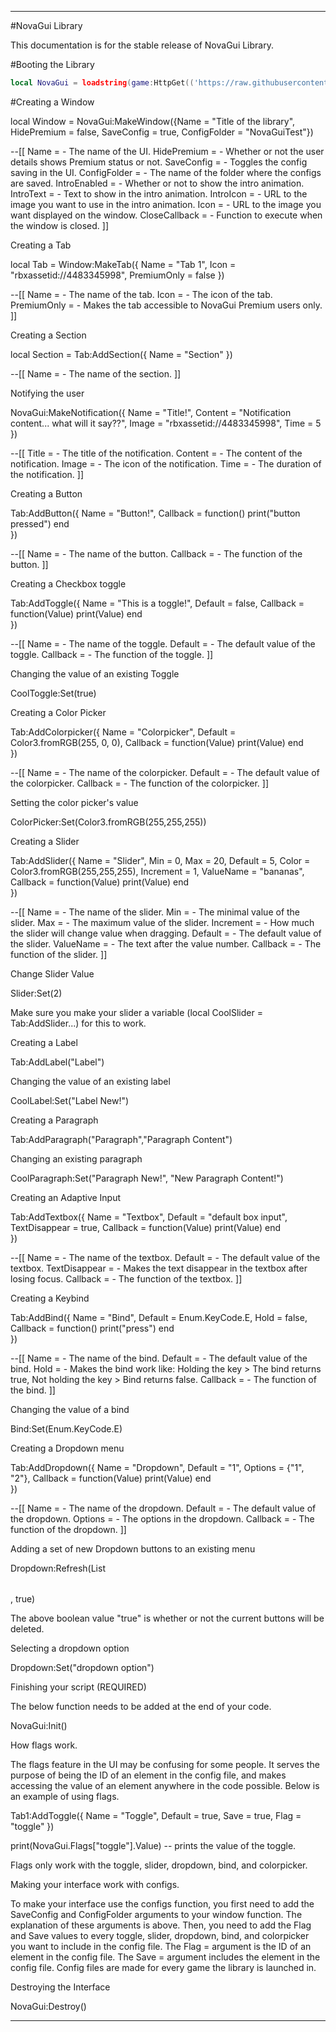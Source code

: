 

---

#NovaGui Library

This documentation is for the stable release of NovaGui Library.

#Booting the Library

```lua
local NovaGui = loadstring(game:HttpGet(('https://raw.githubusercontent.com/Noorendra9778/NovaGui/main/NovaGui.lua')))()
```
#Creating a Window

local Window = NovaGui:MakeWindow({Name = "Title of the library", HidePremium = false, SaveConfig = true, ConfigFolder = "NovaGuiTest"})

--[[
Name = <string> - The name of the UI.
HidePremium = <bool> - Whether or not the user details shows Premium status or not.
SaveConfig = <bool> - Toggles the config saving in the UI.
ConfigFolder = <string> - The name of the folder where the configs are saved.
IntroEnabled = <bool> - Whether or not to show the intro animation.
IntroText = <string> - Text to show in the intro animation.
IntroIcon = <string> - URL to the image you want to use in the intro animation.
Icon = <string> - URL to the image you want displayed on the window.
CloseCallback = <function> - Function to execute when the window is closed.
]]

Creating a Tab

local Tab = Window:MakeTab({
	Name = "Tab 1",
	Icon = "rbxassetid://4483345998",
	PremiumOnly = false
})

--[[
Name = <string> - The name of the tab.
Icon = <string> - The icon of the tab.
PremiumOnly = <bool> - Makes the tab accessible to NovaGui Premium users only.
]]

Creating a Section

local Section = Tab:AddSection({
	Name = "Section"
})

--[[
Name = <string> - The name of the section.
]]

Notifying the user

NovaGui:MakeNotification({
	Name = "Title!",
	Content = "Notification content... what will it say??",
	Image = "rbxassetid://4483345998",
	Time = 5
})

--[[
Title = <string> - The title of the notification.
Content = <string> - The content of the notification.
Image = <string> - The icon of the notification.
Time = <number> - The duration of the notification.
]]

Creating a Button

Tab:AddButton({
	Name = "Button!",
	Callback = function()
      		print("button pressed")
  	end    
})

--[[
Name = <string> - The name of the button.
Callback = <function> - The function of the button.
]]

Creating a Checkbox toggle

Tab:AddToggle({
	Name = "This is a toggle!",
	Default = false,
	Callback = function(Value)
		print(Value)
	end    
})

--[[
Name = <string> - The name of the toggle.
Default = <bool> - The default value of the toggle.
Callback = <function> - The function of the toggle.
]]

Changing the value of an existing Toggle

CoolToggle:Set(true)

Creating a Color Picker

Tab:AddColorpicker({
	Name = "Colorpicker",
	Default = Color3.fromRGB(255, 0, 0),
	Callback = function(Value)
		print(Value)
	end	  
})

--[[
Name = <string> - The name of the colorpicker.
Default = <color3> - The default value of the colorpicker.
Callback = <function> - The function of the colorpicker.
]]

Setting the color picker's value

ColorPicker:Set(Color3.fromRGB(255,255,255))

Creating a Slider

Tab:AddSlider({
	Name = "Slider",
	Min = 0,
	Max = 20,
	Default = 5,
	Color = Color3.fromRGB(255,255,255),
	Increment = 1,
	ValueName = "bananas",
	Callback = function(Value)
		print(Value)
	end    
})

--[[
Name = <string> - The name of the slider.
Min = <number> - The minimal value of the slider.
Max = <number> - The maximum value of the slider.
Increment = <number> - How much the slider will change value when dragging.
Default = <number> - The default value of the slider.
ValueName = <string> - The text after the value number.
Callback = <function> - The function of the slider.
]]

Change Slider Value

Slider:Set(2)

Make sure you make your slider a variable (local CoolSlider = Tab:AddSlider...) for this to work.

Creating a Label

Tab:AddLabel("Label")

Changing the value of an existing label

CoolLabel:Set("Label New!")

Creating a Paragraph

Tab:AddParagraph("Paragraph","Paragraph Content")

Changing an existing paragraph

CoolParagraph:Set("Paragraph New!", "New Paragraph Content!")

Creating an Adaptive Input

Tab:AddTextbox({
	Name = "Textbox",
	Default = "default box input",
	TextDisappear = true,
	Callback = function(Value)
		print(Value)
	end	  
})

--[[
Name = <string> - The name of the textbox.
Default = <string> - The default value of the textbox.
TextDisappear = <bool> - Makes the text disappear in the textbox after losing focus.
Callback = <function> - The function of the textbox.
]]

Creating a Keybind

Tab:AddBind({
	Name = "Bind",
	Default = Enum.KeyCode.E,
	Hold = false,
	Callback = function()
		print("press")
	end    
})

--[[
Name = <string> - The name of the bind.
Default = <keycode> - The default value of the bind.
Hold = <bool> - Makes the bind work like: Holding the key > The bind returns true, Not holding the key > Bind returns false.
Callback = <function> - The function of the bind.
]]

Changing the value of a bind

Bind:Set(Enum.KeyCode.E)

Creating a Dropdown menu

Tab:AddDropdown({
	Name = "Dropdown",
	Default = "1",
	Options = {"1", "2"},
	Callback = function(Value)
		print(Value)
	end    
})

--[[
Name = <string> - The name of the dropdown.
Default = <string> - The default value of the dropdown.
Options = <table> - The options in the dropdown.
Callback = <function> - The function of the dropdown.
]]

Adding a set of new Dropdown buttons to an existing menu

Dropdown:Refresh(List<table>, true)

The above boolean value "true" is whether or not the current buttons will be deleted.

Selecting a dropdown option

Dropdown:Set("dropdown option")

Finishing your script (REQUIRED)

The below function needs to be added at the end of your code.

NovaGui:Init()

How flags work.

The flags feature in the UI may be confusing for some people. It serves the purpose of being the ID of an element in the config file, and makes accessing the value of an element anywhere in the code possible. Below is an example of using flags.

Tab1:AddToggle({
    Name = "Toggle",
    Default = true,
    Save = true,
    Flag = "toggle"
})

print(NovaGui.Flags["toggle"].Value) -- prints the value of the toggle.

Flags only work with the toggle, slider, dropdown, bind, and colorpicker.

Making your interface work with configs.

To make your interface use the configs function, you first need to add the SaveConfig and ConfigFolder arguments to your window function. The explanation of these arguments is above. Then, you need to add the Flag and Save values to every toggle, slider, dropdown, bind, and colorpicker you want to include in the config file. The Flag = <string> argument is the ID of an element in the config file. The Save = <bool> argument includes the element in the config file. Config files are made for every game the library is launched in.

Destroying the Interface

NovaGui:Destroy()


---

